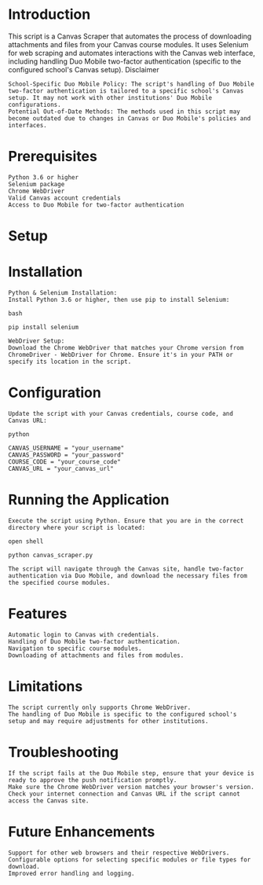 # Introduction

This script is a Canvas Scraper that automates the process of downloading attachments and files from your Canvas course modules. It uses Selenium for web scraping and automates interactions with the Canvas web interface, including handling Duo Mobile two-factor authentication (specific to the configured school's Canvas setup).
Disclaimer

    School-Specific Duo Mobile Policy: The script's handling of Duo Mobile two-factor authentication is tailored to a specific school's Canvas setup. It may not work with other institutions' Duo Mobile configurations.
    Potential Out-of-Date Methods: The methods used in this script may become outdated due to changes in Canvas or Duo Mobile's policies and interfaces.

# Prerequisites

    Python 3.6 or higher
    Selenium package
    Chrome WebDriver
    Valid Canvas account credentials
    Access to Duo Mobile for two-factor authentication

# Setup

# Installation

    Python & Selenium Installation:
    Install Python 3.6 or higher, then use pip to install Selenium:

    bash

    pip install selenium

    WebDriver Setup:
    Download the Chrome WebDriver that matches your Chrome version from ChromeDriver - WebDriver for Chrome. Ensure it's in your PATH or specify its location in the script.

# Configuration

    Update the script with your Canvas credentials, course code, and Canvas URL:

    python

    CANVAS_USERNAME = "your_username"
    CANVAS_PASSWORD = "your_password"
    COURSE_CODE = "your_course_code"
    CANVAS_URL = "your_canvas_url"

# Running the Application

    Execute the script using Python. Ensure that you are in the correct directory where your script is located:

    open shell

    python canvas_scraper.py

    The script will navigate through the Canvas site, handle two-factor authentication via Duo Mobile, and download the necessary files from the specified course modules.

# Features

    Automatic login to Canvas with credentials.
    Handling of Duo Mobile two-factor authentication.
    Navigation to specific course modules.
    Downloading of attachments and files from modules.

# Limitations

    The script currently only supports Chrome WebDriver.
    The handling of Duo Mobile is specific to the configured school's setup and may require adjustments for other institutions.

# Troubleshooting

    If the script fails at the Duo Mobile step, ensure that your device is ready to approve the push notification promptly.
    Make sure the Chrome WebDriver version matches your browser's version.
    Check your internet connection and Canvas URL if the script cannot access the Canvas site.

# Future Enhancements

    Support for other web browsers and their respective WebDrivers.
    Configurable options for selecting specific modules or file types for download.
    Improved error handling and logging.
